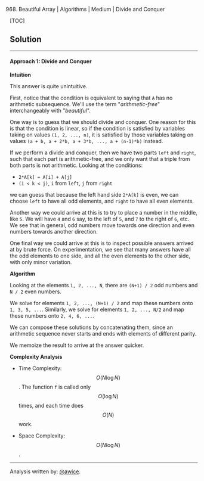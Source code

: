 968. Beautiful Array | Algorithms | Medium | Divide and Conquer

[TOC]

## Solution
---

#### Approach 1: Divide and Conquer

**Intuition**

This answer is quite unintuitive.

First, notice that the condition is equivalent to saying that `A` has no arithmetic subsequence.  We'll use the term "*arithmetic-free*" interchangeably with "*beautiful*".

One way is to guess that we should divide and conquer.  One reason for this is that the condition is linear, so if the condition is satisfied by variables taking on values `(1, 2, ..., n)`, it is satisfied by those variables taking on values `(a + b, a + 2*b, a + 3*b, ..., a + (n-1)*b)` instead.

If we perform a divide and conquer, then we have two parts `left` and `right`, such that each part is arithmetic-free, and we only want that a triple from both parts is not arithmetic.  Looking at the conditions:

* `2*A[k] = A[i] + A[j]`
* `(i < k < j)`, `i` from `left`, `j` from `right`

we can guess that because the left hand side `2*A[k]` is even, we can choose `left` to have all odd elements, and `right` to have all even elements.

Another way we could arrive at this is to try to place a number in the middle, like `5`.  We will have `4` and `6` say, to the left of `5`, and `7` to the right of `6`, etc.  We see that in general, odd numbers move towards one direction and even numbers towards another direction.

One final way we could arrive at this is to inspect possible answers arrived at by brute force.  On experimentation, we see that many answers have all the odd elements to one side, and all the even elements to the other side, with only minor variation.

**Algorithm**

Looking at the elements `1, 2, ..., N`, there are `(N+1) / 2` odd numbers and `N / 2` even numbers.

We solve for elements `1, 2, ..., (N+1) / 2` and map these numbers onto `1, 3, 5, ...`.  Similarly, we solve for elements `1, 2, ..., N/2` and map these numbers onto `2, 4, 6, ...`.

We can compose these solutions by concatenating them, since an arithmetic sequence never starts and ends with elements of different parity.

We memoize the result to arrive at the answer quicker.



**Complexity Analysis**

* Time Complexity:  $$O(N \log N)$$.  The function `f` is called only $$O(\log N)$$ times, and each time does $$O(N)$$ work.

* Space Complexity:  $$O(N \log N)$$.




---


Analysis written by: [@awice](https://leetcode.com/awice).

